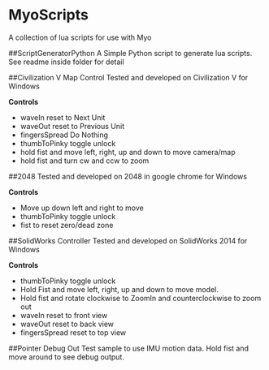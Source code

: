 MyoScripts
==========

A collection of lua scripts for use with Myo

##ScriptGeneratorPython
A Simple Python script to generate lua scripts. See readme inside folder for detail

##Civilization V Map Control
Tested and developed on Civilization V for Windows

**Controls**
* waveIn reset to Next Unit
* waveOut reset to Previous Unit
* fingersSpread Do Nothing
* thumbToPinky toggle unlock
* hold fist and move left, right, up and down to move camera/map
* hold fist and turn cw and ccw to zoom

##2048
Tested and developed on 2048 in google chrome for Windows

**Controls**
* Move up down left and right to move
* thumbToPinky toggle unlock
* fist to reset zero/dead zone

##SolidWorks Controller
Tested and developed on SolidWorks 2014 for Windows

**Controls**
* thumbToPinky toggle unlock
* Hold Fist and move left, right, up and down to move model.
* Hold fist and rotate clockwise to ZoomIn and counterclockwise to zoom out
* waveIn reset to front view
* waveOut reset to back view
* fingersSpread reset to top view

##Pointer Debug Out
Test sample to use IMU motion data.  Hold fist and move around to see debug output.
